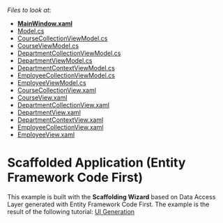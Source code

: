 <!-- default file list -->
*Files to look at*:

* **[MainWindow.xaml](./CS/DevExpressWalkthrough/MainWindow.xaml)**
* [Model.cs](./CS/DevExpressWalkthrough/Model.cs)
* [CourseCollectionViewModel.cs](./CS/DevExpressWalkthrough/ViewModels/Course/CourseCollectionViewModel.cs)
* [CourseViewModel.cs](./CS/DevExpressWalkthrough/ViewModels/Course/CourseViewModel.cs)
* [DepartmentCollectionViewModel.cs](./CS/DevExpressWalkthrough/ViewModels/Department/DepartmentCollectionViewModel.cs)
* [DepartmentViewModel.cs](./CS/DevExpressWalkthrough/ViewModels/Department/DepartmentViewModel.cs)
* [DepartmentContextViewModel.cs](./CS/DevExpressWalkthrough/ViewModels/DepartmentContextViewModel.cs)
* [EmployeeCollectionViewModel.cs](./CS/DevExpressWalkthrough/ViewModels/Employee/EmployeeCollectionViewModel.cs)
* [EmployeeViewModel.cs](./CS/DevExpressWalkthrough/ViewModels/Employee/EmployeeViewModel.cs)
* [CourseCollectionView.xaml](./CS/DevExpressWalkthrough/Views/Course/CourseCollectionView.xaml)
* [CourseView.xaml](./CS/DevExpressWalkthrough/Views/Course/CourseView.xaml)
* [DepartmentCollectionView.xaml](./CS/DevExpressWalkthrough/Views/Department/DepartmentCollectionView.xaml)
* [DepartmentView.xaml](./CS/DevExpressWalkthrough/Views/Department/DepartmentView.xaml)
* [DepartmentContextView.xaml](./CS/DevExpressWalkthrough/Views/DepartmentContextView.xaml)
* [EmployeeCollectionView.xaml](./CS/DevExpressWalkthrough/Views/Employee/EmployeeCollectionView.xaml)
* [EmployeeView.xaml](./CS/DevExpressWalkthrough/Views/Employee/EmployeeView.xaml)
<!-- default file list end -->
# Scaffolded Application (Entity Framework Code First)


This example is built with the <strong>Scaffolding Wizard</strong> based on Data Access Layer generated with Entity Framework Code First. The example is the result of the following tutorial: <a href="https://documentation.devexpress.com/#WPF/CustomDocument115192">UI Generation</a>

<br/>



